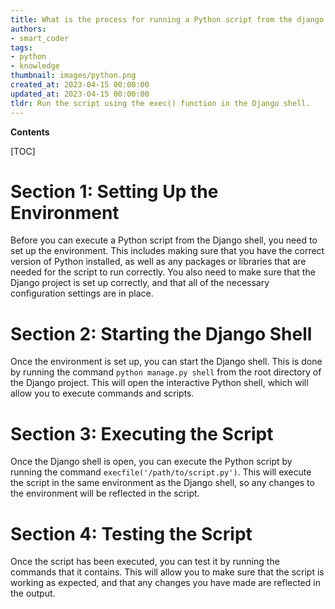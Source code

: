 ```yaml
---
title: What is the process for running a Python script from the django shell?
authors:
- smart_coder
tags:
- python
- knowledge
thumbnail: images/python.png
created_at: 2023-04-15 00:00:00
updated_at: 2023-04-15 00:00:00
tldr: Run the script using the exec() function in the Django shell.
---
```


**Contents**

[TOC]

# Section 1: Setting Up the Environment

Before you can execute a Python script from the Django shell, you need to set up the environment. This includes making sure that you have the correct version of Python installed, as well as any packages or libraries that are needed for the script to run correctly. You also need to make sure that the Django project is set up correctly, and that all of the necessary configuration settings are in place.

# Section 2: Starting the Django Shell

Once the environment is set up, you can start the Django shell. This is done by running the command `python manage.py shell` from the root directory of the Django project. This will open the interactive Python shell, which will allow you to execute commands and scripts.

# Section 3: Executing the Script

Once the Django shell is open, you can execute the Python script by running the command `execfile('/path/to/script.py')`. This will execute the script in the same environment as the Django shell, so any changes to the environment will be reflected in the script.

# Section 4: Testing the Script

Once the script has been executed, you can test it by running the commands that it contains. This will allow you to make sure that the script is working as expected, and that any changes you have made are reflected in the output.

